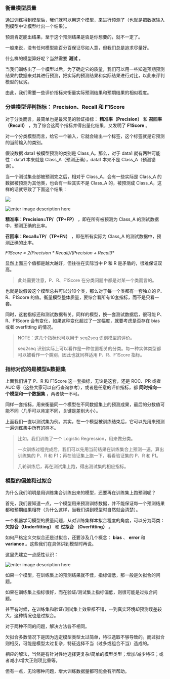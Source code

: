 ### 衡量模型质量

通过训练得到模型后，我们就可以用这个模型，来进行预测了（也就是把数据输入到模型中让模型吐出一个结果）。

预测肯定能出结果，至于这个预测结果是否是你想要的，就不一定了。

一般来说，没有任何模型能百分百保证尽如人意，但我们总是追求尽量好。

什么样的模型算好呢？当然需要 **测试** 。

当我们训练出了一个模型以后，为了确定它的质量，我们可以用一些知道预期预测结果的数据来对其进行预测，把实际的预测结果和实际结果进行对比，以此来评判模型的优劣。

由此，我们需要一些评价指标来衡量实际预测结果和预期结果的相似程度。

### 分类模型评判指标： Precision、Recall 和 F1Score

对于分类而言，最简单也是最常见的验证指标： **精准率（Precision）** 和 **召回率（Recall）**
，为了综合这两个指标并得出量化结果，又发明了 **F1Score** 。

对一个分类模型而言，给它一个输入，它就会输出一个标签，这个标签就是它预测的当前输入的类别。

假设数据 data1 被模型预测的类别是 Class_A。那么，对于 data1 就有两种可能性：data1 本来就是
Class_A（预测正确），data1 本来不是 Class_A（预测错误）。

当一个测试集全部被预测完之后，相对于 Class_A，会有一些实际是 Class_A 的数据被预测为其他类，也会有一些其实不是 Class_A 的，被预测成
Class_A，这样的话就导致了下面这个结果：

![](https://images.gitbook.cn/1df67b80-186f-11e9-bfc8-45a93bf0da2b)

  

![enter image description
here](http://images.gitbook.cn/a991c190-4877-11e8-b266-d1e705a93725)

**精准率：Precision=TP/（TP+FP）** ，即在所有被预测为 Class_A 的测试数据中，预测正确的比率。

**召回率：Recall=TP/（TP+FN）** ，即在所有实际为 Class_A 的测试数据中，预测正确的比率。

**F1Score = 2*(Precision * Recall)/(Precision + Recall)**

显然上面三个值都是越大越好，但往往在实际当中 P 和 R 是矛盾的，很难保证双高。

> 此处需要注意，P、R、F1Score 在分类问题中都是对某一个类而言的。

也就是说假设这个模型总共可以分10个类，那么对于每一个类都有一套独立的 P、R、F1Score
的值。衡量模型整体质量，要综合看所有10套指标，而不是只看一套。

同时，这套指标还和测试数据有关。同样的模型，换一套测试数据后，很可能 P、R、F1Score 会有变化，如果这种变化超过了一定幅度，就要考虑是否存在
bias 或者 overfitting 的情况。

> NOTE：这几个指标也可以用于 seq2seq 识别模型的评价。
>
> seq2seq 识别实际上可以看作是一种位置相关的分类。每一种实体类型都可以被看作一个类别，因此也就同样适用 P、R、F1Score 指标。

### 指标对应的是模型&数据集

上面我们讲了 P、R 和 F1Score 这一套指标，无论是这套，还是 ROC、PR 或者 AUC 等（这些大家可以自行查询参考），或者是任意的评价指标，都
**同时指向一个模型和一个数据集** ，两者缺一不可。

同样一套指标，用来衡量同一个模型在不同数据集上的预测成果，最后的分数值可能不同（几乎可以肯定不同，关键是差别大小）。

上面我们一直以测试集为例。其实，在一个模型被训练结束后，它可以先用来预测一遍训练集中所有的样本。

> 比如，我们训练了一个 Logistic Regression，用来做分类。
>
> 一次训练过程完成后，我们可以先用当前结果在训练集合上预测一遍，算出训练集的 P、R 和 F1；再在验证集上跑一下，看看验证集的 P、R 和 F1。
>
> 几轮训练后，再在测试集上跑，得出测试集的相应指标。

### 模型的偏差和过拟合

为什么我们明明是用训练集合训练出来的模型，还要再在训练集上跑预测呢？

首先，我们要知道一点，一个模型用来预测训练数据，并不能保证每一个预测结果都和预期结果相符（为什么这样，当我们讲到模型时自然就会清楚）。

一个机器学习模型的质量问题，从对训练集样本拟合程度的角度，可以分为两类： **欠拟合（Underfitting）** 和 **过拟合
（Overfitting）** 。

如何严格定义欠拟合还是过拟合，还要涉及几个概念： **bias** 、 **error** 和 **variance** 。这些我们在具体讲到模型时再说。

这里先建立一点感性认识：

![enter image description
here](http://images.gitbook.cn/982fdc60-2e8d-11e8-a3a4-1b4a4113bab5)

如果一个模型，在训练集上的预测结果就不佳，指标偏低，那一般是欠拟合的问题。

如果在训练集上指标很好，而在验证/测试集上指标偏低，则很可能是过拟合问题。

甚至有时候，在训练集和验证/测试集上效果都不错，一到真实环境却预测误差较大，这种情况也是过拟合。

对于两种不同的问题，解决方法各不相同。

欠拟合多数情况下是因为选定模型类型太过简单，特征选取不够导致的。而过拟合则相反，可能是模型太过复杂，特征选择不当（过多或组合不当）造成的。

相应的解法，当然是有针对性地选择更复杂/简单的模型类型；增加/减少特征；或者减小/增大正则项比重等。

但有一点，无论哪种问题，增大训练数据量都可能会有所帮助。

